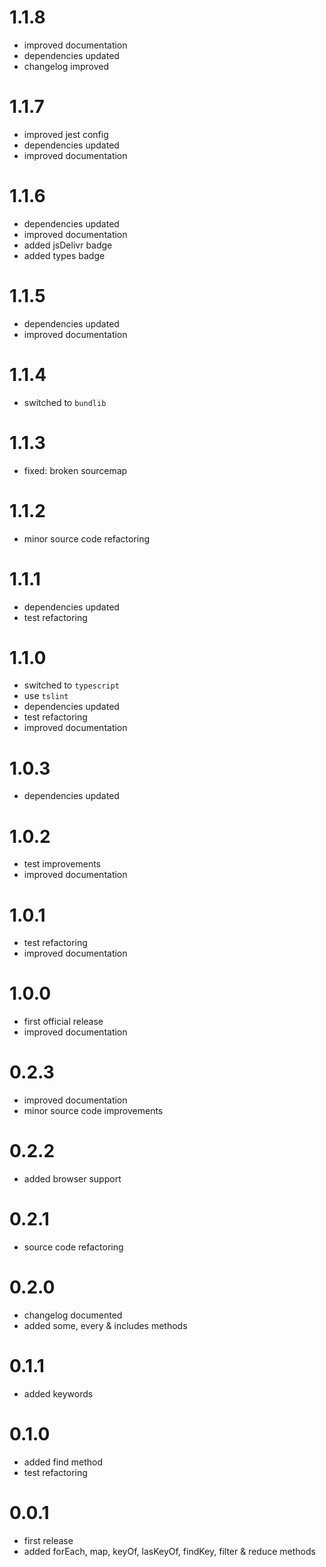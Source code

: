 # 1.1.8

* improved documentation
* dependencies updated
* changelog improved

# 1.1.7

* improved jest config
* dependencies updated
* improved documentation

# 1.1.6

* dependencies updated
* improved documentation
* added jsDelivr badge
* added types badge

# 1.1.5

* dependencies updated
* improved documentation

# 1.1.4

* switched to `bundlib`

# 1.1.3

* fixed: broken sourcemap

# 1.1.2

* minor source code refactoring

# 1.1.1

* dependencies updated
* test refactoring

# 1.1.0

* switched to `typescript`
* use `tslint`
* dependencies updated
* test refactoring
* improved documentation

# 1.0.3

* dependencies updated

# 1.0.2

* test improvements
* improved documentation

# 1.0.1

* test refactoring
* improved documentation

# 1.0.0

* first official release
* improved documentation

# 0.2.3

* improved documentation
* minor source code improvements

# 0.2.2

* added browser support

# 0.2.1

* source code refactoring

# 0.2.0

* changelog documented
* added some, every & includes methods

# 0.1.1

* added keywords

# 0.1.0

* added find method
* test refactoring

# 0.0.1

* first release
* added forEach, map, keyOf, lasKeyOf, findKey, filter & reduce methods
